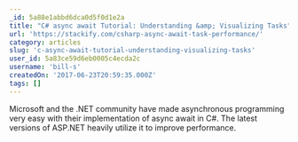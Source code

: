 ```yaml
---
_id: 5a88e1abbd6dca0d5f0d1e2a
title: "C# async await Tutorial: Understanding &amp; Visualizing Tasks"
url: 'https://stackify.com/csharp-async-await-task-performance/'
category: articles
slug: 'c-async-await-tutorial-understanding-visualizing-tasks'
user_id: 5a83ce59d6eb0005c4ecda2c
username: 'bill-s'
createdOn: '2017-06-23T20:59:35.000Z'
tags: []
---
```


Microsoft and the .NET community have made asynchronous programming very easy with their implementation of async await in C#. The latest versions of ASP.NET heavily utilize it to improve performance.
